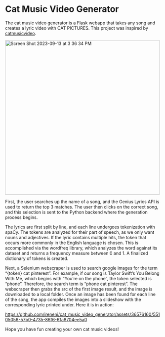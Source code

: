 # Cat Music Video Generator

The cat music video generator is a Flask webapp that takes any song and creates a lyric video with CAT PICTURES. This project was inspired by [catmusicvideo](https://www.tiktok.com/@catmusicvideo).

<img width="500" alt="Screen Shot 2023-09-13 at 3 36 34 PM" src="https://github.com/ireneni/cat_music_video_generator/assets/36576160/a09e17e8-0fd6-42d4-a881-8176b7458c9c">

First, the user searches up the name of a song, and the Genius Lyrics API is used to return the top 3 matches. The user then clicks on the correct song, and this selection is sent to the Python backend where the generation process begins.   
  
The lyrics are first split by line, and each line undergoes tokenization with spaCy. The tokens are analyzed for their part of speech, as we only want nouns and adjectives. If the lyric contains multiple hits, the token that occurs more commonly in the English language is chosen. This is accomplished via the wordfreq library, which analyzes the word against its dataset and returns a frequency measure between 0 and 1. A finalized dictionary of tokens is created.  
  
Next, a Selenium webscraper is used to search google images for the term “{token} cat pinterest”. For example, if our song is Taylor Swift’s You Belong With Me, which begins with “You’re on the phone”, the token selected is “phone”. Therefore, the search term is “phone cat pinterest”. The webscraper then grabs the src of the first image result, and the image is downloaded to a local folder. Once an image has been found for each line of the song, the app compiles the images into a slideshow with the corresponding lyric printed under. Here it is in action:


https://github.com/ireneni/cat_music_video_generator/assets/36576160/55105056-57b0-4735-86f6-61a8704ee5a0
  
Hope you have fun creating your own cat music videos! 

